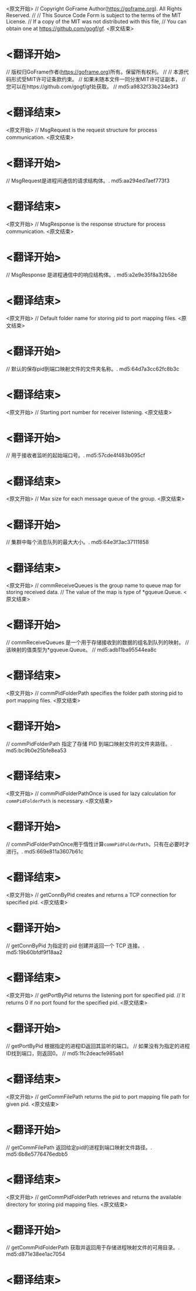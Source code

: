 
<原文开始>
// Copyright GoFrame Author(https://goframe.org). All Rights Reserved.
//
// This Source Code Form is subject to the terms of the MIT License.
// If a copy of the MIT was not distributed with this file,
// You can obtain one at https://github.com/gogf/gf.
<原文结束>

# <翻译开始>
// 版权归GoFrame作者(https://goframe.org)所有。保留所有权利。
//
// 本源代码形式受MIT许可证条款约束。
// 如果未随本文件一同分发MIT许可证副本，
// 您可以在https://github.com/gogf/gf处获取。
// md5:a9832f33b234e3f3
# <翻译结束>


<原文开始>
// MsgRequest is the request structure for process communication.
<原文结束>

# <翻译开始>
// MsgRequest是进程间通信的请求结构体。. md5:aa294ed7aef773f3
# <翻译结束>


<原文开始>
// MsgResponse is the response structure for process communication.
<原文结束>

# <翻译开始>
// MsgResponse 是进程通信中的响应结构体。. md5:a2e9e35f8a32b58e
# <翻译结束>


<原文开始>
// Default folder name for storing pid to port mapping files.
<原文结束>

# <翻译开始>
// 默认的保存pid到端口映射文件的文件夹名称。. md5:64d7a3cc62fc8b3c
# <翻译结束>


<原文开始>
// Starting port number for receiver listening.
<原文结束>

# <翻译开始>
// 用于接收者监听的起始端口号。. md5:57cde4f483b095cf
# <翻译结束>


<原文开始>
// Max size for each message queue of the group.
<原文结束>

# <翻译开始>
// 集群中每个消息队列的最大大小。. md5:64e3f3ac37111858
# <翻译结束>


<原文开始>
	// commReceiveQueues is the group name to queue map for storing received data.
	// The value of the map is type of *gqueue.Queue.
<原文结束>

# <翻译开始>
// commReceiveQueues 是一个用于存储接收到的数据的组名到队列的映射。
// 该映射的值类型为*gqueue.Queue。
// md5:adb11ba95544ea8c
# <翻译结束>


<原文开始>
// commPidFolderPath specifies the folder path storing pid to port mapping files.
<原文结束>

# <翻译开始>
// commPidFolderPath 指定了存储 PID 到端口映射文件的文件夹路径。. md5:bc9b0e25bfe8ea53
# <翻译结束>


<原文开始>
// commPidFolderPathOnce is used for lazy calculation for `commPidFolderPath` is necessary.
<原文结束>

# <翻译开始>
// commPidFolderPathOnce用于惰性计算`commPidFolderPath`，只有在必要时才进行。. md5:669e811a3607b61c
# <翻译结束>


<原文开始>
// getConnByPid creates and returns a TCP connection for specified pid.
<原文结束>

# <翻译开始>
// getConnByPid 为指定的 pid 创建并返回一个 TCP 连接。. md5:19b60bfdf9f18aa2
# <翻译结束>


<原文开始>
// getPortByPid returns the listening port for specified pid.
// It returns 0 if no port found for the specified pid.
<原文结束>

# <翻译开始>
// getPortByPid 根据指定的进程ID返回其监听的端口。
// 如果没有为指定的进程ID找到端口，则返回0。
// md5:1fc2deacfe985ab1
# <翻译结束>


<原文开始>
// getCommFilePath returns the pid to port mapping file path for given pid.
<原文结束>

# <翻译开始>
// getCommFilePath 返回给定pid的进程到端口映射文件路径。. md5:6b8e5776476edbb5
# <翻译结束>


<原文开始>
// getCommPidFolderPath retrieves and returns the available directory for storing pid mapping files.
<原文结束>

# <翻译开始>
// getCommPidFolderPath 获取并返回用于存储进程映射文件的可用目录。. md5:d871e38ee1ac7054
# <翻译结束>

